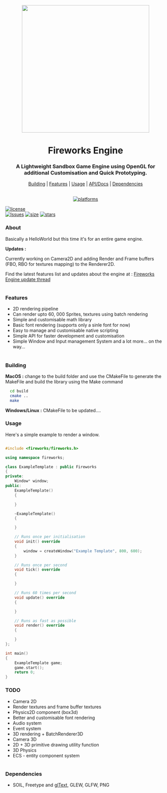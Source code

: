 <p align="center">
  <img width=400" src="https://github.com/Pikachuxxxx/Fireworks-Engine/blob/master/fireworks%20logo.png">
</p>
<h1 align="center"> Fireworks Engine </h1>

<p align="center">
<h3 align="center">A Lightweight Sandbox Game Engine using OpenGL for additional Customisation and Quick Prototyping.</h3>
</p>

<p align="center">
  <a href="#building">Building</a> |
  <a href="#features">Features</a> |
  <a href="#usage">Usage</a> |
  <a href="">API/Docs</a> |
  <a href="#dependencies">Dependencies</a>
<br/>
</p>  

<p align="center">  
<br/>
<a href=""><img alt="platforms" src="https://img.shields.io/badge/Platforms-Windows%20%7C%20Linux%20%7C%20macOS%20%7C-blue?style=flat-square"/></a>

<a href="https://github.com/Pikachuxxxx/Fireworks-Engine/blob/master/LICENSE"><img alt="license" src="https://img.shields.io/github/license/Pikachuxxxx/fireworks-engine?style=flat-square"/></a>
<br/>
<a href="https://github.com/jmorton06/Lumos/issues"><img alt="Issues" src="https://img.shields.io/github/issues-raw/jmorton06/Lumos.svg?style=flat-square"/></a>
<a href=""><img alt="size" src="https://img.shields.io/github/repo-size/jmorton06/Lumos?style=flat-square"/></a>
<a href=""><img alt="stars" src="https://img.shields.io/github/stars/jmorton06/Lumos?style=social"/></a>
<br/>
</p>

### About
Basically a HelloWorld but this time it's for an entire game engine.

**Updates :**

Currently working on Camera2D and adding Render and Frame buffers (FBO, RBO for textures mapping) to the Renderer2D.

Find the latest features list and updates about the engine at : [Fireworks Engine update thread](https://twitter.com/GameGraphicsGuy/status/1300449455733239808)

#
### Features

- 2D rendering pipeline
- Can render upto 60, 000 Sprites, textures using batch rendering
- Simple and customisable math library
- Basic font rendering (supports only a sinle font for now)
- Easy to manage and customisable native scripting 
- Simple API for faster development and customisation
- Simple Window and Input management System and a lot more... on the way...

#
### Building
**MacOS :**
  change to the build folder and use the CMakeFile to generate the MakeFile and build the library using the Make command
```bash
  cd build 
  cmake ..
  make 
```
**Windows/Linux :**
CMakeFile to  be updated....

### Usage
Here's a simple example to render a window.
```cpp

#include <fireworks/fireworks.h>

using namespace fireworks;

class ExampleTemplate : public Fireworks
{
private:
    Window* window;
public:
    ExampleTemplate()
    {

    }

    ~ExampleTemplate()
    {

    }

    // Runs once per initialisation
    void init() override
    {
        window = createWindow("Example Template", 800, 600);
    }

    // Runs once per second
    void tick() override
    {

    }

    // Runs 60 times per second
    void update() override
    {

    }

    // Runs as fast as possible
    void render() override
    {

    }
};

int main()
{
    ExampleTemplate game;
    game.start();
    return 0;
}
```
### TODO
- Camera 2D
- Render textures and frame buffer textures
- Physics2D component (box3d)
- Better and customisable font rendering 
- Audio system
- Event system
- 3D rendering + BatchRenderer3D
- Camera 3D
- 2D + 3D primitive drawing utility function 
- 3D Physics 
- ECS - entity component system 

#
### Dependencies
- SOIL, Freetype and [glText](https://github.com/vallentin/glText), GLEW, GLFW, PNG 

